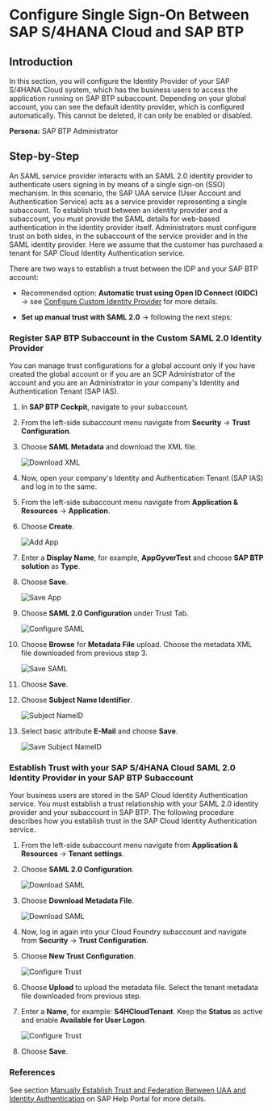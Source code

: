 # Configure Single Sign-On Between SAP S/4HANA Cloud and SAP BTP

## Introduction

In this section, you will configure the Identity Provider of your SAP S/4HANA Cloud system, which has the business users to access the application running on SAP BTP subaccount.
Depending on your global account, you can see the default identity provider, which is configured automatically. This cannot be deleted, it can only be enabled or disabled.

**Persona:** SAP BTP Administrator

## Step-by-Step

An SAML service provider interacts with an SAML 2.0 identity provider to authenticate users signing in by means of a single sign-on (SSO) mechanism. In this scenario, the SAP UAA service (User Account and Authentication Service) acts as a service provider representing a single subaccount. To establish trust between an identity provider and a subaccount, you must provide the SAML details for web-based authentication in the identity provider itself. Administrators must configure trust on both sides, in the subaccount of the service provider and in the SAML identity provider. Here we assume that the customer has purchased a tenant for SAP Cloud Identity Authentication service.

There are two ways to establish a trust between the IDP and your SAP BTP account:

* Recommended option: **Automatic trust using Open ID Connect (OIDC)** &rarr; see [Configure Custom Identity Provider](./AutomaticTrust.md) for more details.

* **Set up manual trust with SAML 2.0** &rarr; following the next steps:

### Register SAP BTP Subaccount in the Custom SAML 2.0 Identity Provider

You can manage trust configurations for a global account only if you have created the global account or if you are an SCP Administrator of the account and you are an Administrator in your company's Identity and Authentication Tenant (SAP IAS).

1. In **SAP BTP Cockpit**, navigate to your subaccount.

2. From the left-side subaccount menu navigate from **Security** &rarr; **Trust Configuration**.

3. Choose **SAML Metadata** and download the XML file.

   ![Download XML](./images/CustIDP-SAML.png)

4. Now, open your company's Identity and Authentication Tenant (SAP IAS) and log in to the same.

5. From the left-side subaccount menu navigate from **Application & Resources** &rarr; **Application**.

6. Choose **Create**.

   ![Add App](./images/CustIDP-addApp.png)

7. Enter a **Display Name**, for example, **AppGyverTest** and choose **SAP BTP solution** as **Type**.

8. Choose **Save**.

   ![Save App](./images/CustIDP-saveApp.png)

9. Choose **SAML 2.0 Configuration** under Trust Tab.

    ![Configure SAML](./images/CustIDP-configureSAML.png)

10. Choose **Browse** for **Metadata File** upload. Choose the metadata XML file downloaded from previous step 3.

    ![Save SAML](./images/CustIDP-saveSAML.png)

11. Choose **Save**.

12. Choose **Subject Name Identifier**.

    ![Subject NameID](./images/CustIDP-subjectNameID.png)

13. Select basic attribute **E-Mail** and choose **Save**.

    ![Save Subject NameID](./images/CustIDP-subjectNameIDSave.png)


### Establish Trust with your SAP S/4HANA Cloud SAML 2.0 Identity Provider in your SAP BTP Subaccount

Your business users are stored in the SAP Cloud Identity Authentication service. You must establish a trust relationship with your SAML 2.0 identity provider and your subaccount in SAP BTP. The following procedure describes how you establish trust in the SAP Cloud Identity Authentication service.

1. From the left-side subaccount menu navigate from **Application & Resources** &rarr; **Tenant settings**.

2. Choose **SAML 2.0 Configuration**.

   ![Download SAML](./images/CustIDP-IAS-SAML.png)

3. Choose **Download Metadata File**.

   ![Download SAML](./images/CustIDP-downloadIAS-SAML.png)

4. Now, log in again into your Cloud Foundry subaccount and navigate from **Security** &rarr; **Trust Configuration**.

5. Choose **New Trust Configuration**.

   ![Configure Trust](./images/CustIDP-configurenewTrust.png)

6. Choose **Upload** to upload the metadata file. Select the tenant metadata file downloaded from previous step.

7. Enter a **Name**, for example: **S4HCloudTenant**. Keep the **Status** as active and enable **Available for User Logon**.

   ![Configure Trust](./images/CustIDP-configurenewTrust1.png)

8. Choose **Save**.


### References

See section [Manually Establish Trust and Federation Between UAA and Identity Authentication](https://help.sap.com/viewer/65de2977205c403bbc107264b8eccf4b/Cloud/en-US/7c6aa87459764b179aeccadccd4f91f3.html) on SAP Help Portal for more details.

